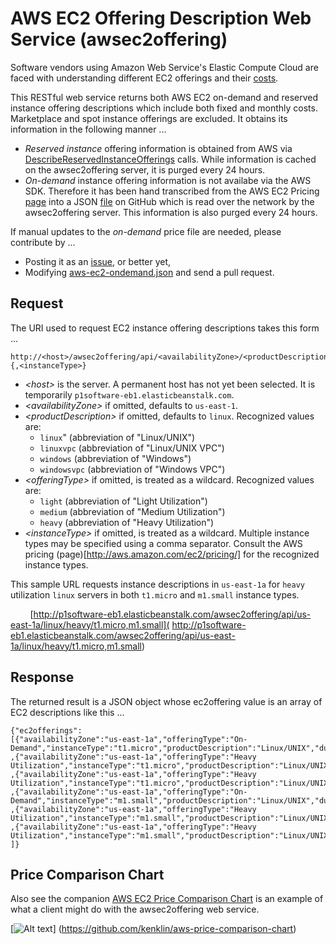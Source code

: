 AWS EC2 Offering Description Web Service (awsec2offering)
=========================================================
Software vendors using Amazon Web Service's Elastic Compute Cloud are faced with understanding different EC2 offerings and their [costs](http://aws.amazon.com/ec2/purchasing-options/reserved-instances/).

This RESTful web service returns both AWS EC2 on-demand and reserved instance offering descriptions which include both fixed and monthly costs.  Marketplace and spot instance offerings are excluded.  It obtains its information in the following manner ...
- *Reserved instance* offering information is obtained from AWS via [DescribeReservedInstanceOfferings](http://docs.aws.amazon.com/AWSEC2/latest/APIReference/ApiReference-query-DescribeReservedInstancesOfferings.html) calls.  While information is cached on the awsec2offering server, it is purged every 24 hours.
- *On-demand* instance offering information is not availabe via the AWS SDK.  Therefore it has been hand transcribed from the AWS EC2 Pricing [page](http://aws.amazon.com/ec2/pricing/) into a JSON [file](https://github.com/kenklin/awsec2offering/blob/master/src/main/resources/aws-ec2-ondemand.json) on GitHub which is read over the network by the awsec2offering server.  This information is also purged every 24 hours.  
 
If manual updates to the *on-demand* price file are needed, please contribute by ...
- Posting it as an [issue](https://github.com/kenklin/awsec2offering/issues), or better yet,
- Modifying  [aws-ec2-ondemand.json](https://github.com/kenklin/awsec2offering/blob/master/src/main/resources/aws-ec2-ondemand.json) and send a pull request.


Request
-------
The URI used to request EC2 instance offering descriptions takes this form ...

    http://<host>/awsec2offering/api/<availabilityZone>/<productDescription>/<offeringType>/<instanceType>{,<instanceType>}
    
- *&lt;host&gt;* is the server.  A permanent host has not yet been selected.  It is temporarily <code>p1software-eb1.elasticbeanstalk.com</code>.
- *&lt;availabilityZone&gt;* if omitted, defaults to <code>us-east-1</code>.
- *&lt;productDescription&gt;* if omitted, defaults to <code>linux</code>.  Recognized values are:
    - <code>linux</code>" (abbreviation of "Linux/UNIX")
    - <code>linuxvpc</code> (abbreviation of "Linux/UNIX VPC")
    - <code>windows</code> (abbreviation of "Windows")
    - <code>windowsvpc</code> (abbreviation of "Windows VPC")
- *&lt;offeringType&gt;* if omitted, is treated as a wildcard.  Recognized values are:
    - <code>light</code> (abbreviation of "Light Utilization")
    - <code>medium</code> (abbreviation of "Medium Utilization")
    - <code>heavy</code> (abbreviation of "Heavy Utilization")
- *&lt;instanceType&gt;* if omitted, is treated as a wildcard.  Multiple instance types may be specified using a comma separator.  Consult the AWS pricing (page)[http://aws.amazon.com/ec2/pricing/] for the recognized instance types.

This sample URL requests instance descriptions in <code>us-east-1a</code> for <code>heavy</code> utilization <code>linux</code> servers in both <code>t1.micro</code> and <code>m1.small</code> instance types.

&nbsp;&nbsp;&nbsp;&nbsp;&nbsp;&nbsp;&nbsp;&nbsp;[http://p1software-eb1.elasticbeanstalk.com/awsec2offering/api/us-east-1a/linux/heavy/t1.micro,m1.small]( http://p1software-eb1.elasticbeanstalk.com/awsec2offering/api/us-east-1a/linux/heavy/t1.micro,m1.small)


Response
--------
The returned result is a JSON object whose ec2offering value is an array of EC2 descriptions like this ...

    {"ec2offerings":
    [{"availabilityZone":"us-east-1a","offeringType":"On-Demand","instanceType":"t1.micro","productDescription":"Linux/UNIX","duration":0,"currencyCode":"USD","fixedPrice":0.0,"hourlyPrice":0.02}
    ,{"availabilityZone":"us-east-1a","offeringType":"Heavy Utilization","instanceType":"t1.micro","productDescription":"Linux/UNIX","duration":94608000,"currencyCode":"USD","fixedPrice":100.0,"hourlyPrice":0.0050}
    ,{"availabilityZone":"us-east-1a","offeringType":"Heavy Utilization","instanceType":"t1.micro","productDescription":"Linux/UNIX","duration":31536000,"currencyCode":"USD","fixedPrice":62.0,"hourlyPrice":0.0050}
    ,{"availabilityZone":"us-east-1a","offeringType":"On-Demand","instanceType":"m1.small","productDescription":"Linux/UNIX","duration":0,"currencyCode":"USD","fixedPrice":0.0,"hourlyPrice":0.06}
    ,{"availabilityZone":"us-east-1a","offeringType":"Heavy Utilization","instanceType":"m1.small","productDescription":"Linux/UNIX","duration":94608000,"currencyCode":"USD","fixedPrice":257.0,"hourlyPrice":0.012}
    ,{"availabilityZone":"us-east-1a","offeringType":"Heavy Utilization","instanceType":"m1.small","productDescription":"Linux/UNIX","duration":31536000,"currencyCode":"USD","fixedPrice":169.0,"hourlyPrice":0.014}
    ]}


Price Comparison Chart
----------------------
Also see the companion [AWS EC2 Price Comparison Chart](https://github.com/kenklin/aws-price-comparison-chart) is an example of what a client might do with the awsec2offering web service.

[![Alt text](https://raw2.github.com/kenklin/aws-price-comparison-chart/master/aws-price-comparison-chart-small.png)]
(https://github.com/kenklin/aws-price-comparison-chart)
